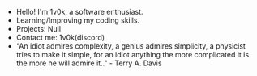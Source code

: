 - Hello! I'm 1v0k, a software enthusiast.
- Learning/Improving my coding skills.
- Projects: Null
- Contact me: 1v0k(discord)
- “An idiot admires complexity, a genius admires simplicity, a physicist tries to make it simple, for an idiot anything the more complicated it is the more he will admire it.." - Terry A. Davis
